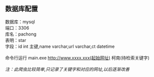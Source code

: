 数据库配置
---
数据库：mysql</br>
端口：3306</br>
库名：pachong</br>
表明：star</br>
字段：id int 主键,name varchar,url varchar,ct datetime</br>
</br>
命令行运行 main.exe http://www.xxxx.xxx(起始网址) 柯南(待检索关键字)</br>
</br>
<i>注：此爬虫比较简单,只记录了关键字和对应的网址,以后逐渐改善</i>
